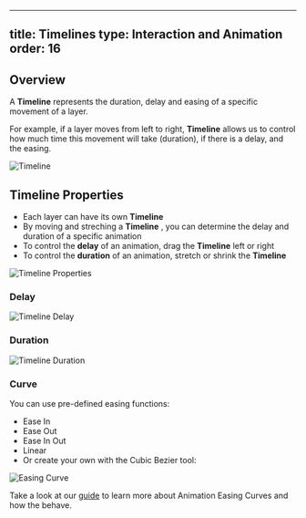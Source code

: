 
---
title: Timelines
type: Interaction and Animation
order: 16
---

## Overview

A **Timeline** represents the duration, delay and easing of a specific movement of a layer.

For example, if a layer moves from left to right, **Timeline**  allows us to control how much time this movement will take (duration), if there is a delay, and the easing.

![Timeline](https://docs.animaapp.com/images/timeline/terminology/timelines1.png)
## Timeline Properties

* Each layer can have its own **Timeline** 
* By moving and streching a **Timeline** , you can determine the delay and duration of a specific animation
* To control the  **delay** of an animation, drag the **Timeline**  left or right
* To control the **duration** of an animation, stretch or shrink the **Timeline** 

![Timeline Properties](https://docs.animaapp.com/images/timeline/terminology/timelines2.png)

### Delay

![Timeline Delay](https://docs.animaapp.com/images/timeline/delay.gif)

### Duration

![Timeline Duration](https://docs.animaapp.com/images/timeline/duration.gif)

### Curve

You can use pre-defined easing functions:

* Ease In
* Ease Out
* Ease In Out 
* Linear
* Or create your own with the Cubic Bezier tool:

![Easing Curve](https://docs.animaapp.com/images/timeline/terminology/curve1.png)

Take a look at our [guide](https://intercom.help/animaapp/launchpad/animation-easing-curve-explained) to learn more about Animation Easing Curves and how the behave.
